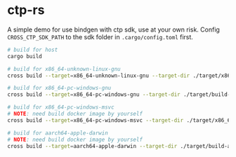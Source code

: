 # ctp-rs
A simple demo for use bindgen with ctp sdk, use at your own risk. Config `CROSS_CTP_SDK_PATH` to the sdk folder in `.cargo/config.toml` first.

```bash
# build for host
cargo build

# build for x86_64-unknown-linux-gnu
cross build --target=x86_64-unknown-linux-gnu --target-dir ./target/x86_64-unknown-linux-gnu -vvv

# build for x86_64-pc-windows-gnu
cross build --target=x86_64-pc-windows-gnu --target-dir ./target/build-win-x86_64 -vvv

# build for x86_64-pc-windows-msvc
# NOTE: need build docker image by yourself
cross build --target=x86_64-pc-windows-msvc --target-dir ./target/x86_64-pc-windows-msvc -vvv

# build for aarch64-apple-darwin
# NOTE: need build docker image by yourself
cross build --target=aarch64-apple-darwin --target-dir ./target/build-apple-aarch64 -vvv
```
